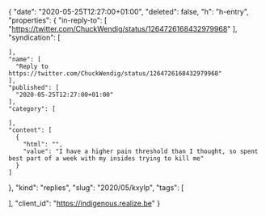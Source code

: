 {
  "date": "2020-05-25T12:27:00+01:00",
  "deleted": false,
  "h": "h-entry",
  "properties": {
    "in-reply-to": [
      "https://twitter.com/ChuckWendig/status/1264726168432979968"
    ],
    "syndication": [

    ],
    "name": [
      "Reply to https://twitter.com/ChuckWendig/status/1264726168432979968"
    ],
    "published": [
      "2020-05-25T12:27:00+01:00"
    ],
    "category": [

    ],
    "content": [
      {
        "html": "",
        "value": "I have a higher pain threshold than I thought, so spent best part of a week with my insides trying to kill me"
      }
    ]
  },
  "kind": "replies",
  "slug": "2020/05/kxylp",
  "tags": [

  ],
  "client_id": "https://indigenous.realize.be"
}
